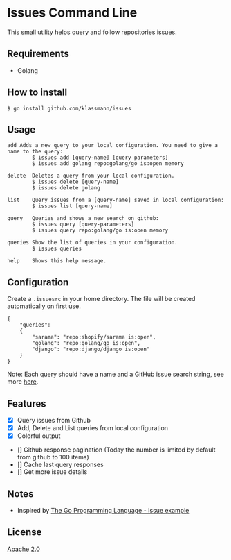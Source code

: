 # Issues Command Line

This small utility helps query and follow repositories issues.

## Requirements

- Golang


## How to install

    $ go install github.com/klassmann/issues

## Usage

    add	Adds a new query to your local configuration. You need to give a name to the query:
            $ issues add [query-name] [query parameters]
            $ issues add golang repo:golang/go is:open memory

    delete	Deletes a query from your local configuration.
            $ issues delete [query-name]
            $ issues delete golang

    list	Query issues from a [query-name] saved in local configuration:
            $ issues list [query-name]

    query	Queries and shows a new search on github:
            $ issues query [query-parameters]
            $ issues query repo:golang/go is:open memory

    queries	Show the list of queries in your configuration.
            $ issues queries

    help	Shows this help message.


## Configuration
Create a `.issuesrc` in your home directory. The file will be created automatically on first use.

    {
        "queries": 
        {
            "sarama": "repo:shopify/sarama is:open",
            "golang": "repo:golang/go is:open",
            "django": "repo:django/django is:open"
        }
    }

Note: Each query should have a name and a GitHub issue search string, see more [here](https://developer.github.com/v3/search/#search-issues).

## Features

- [X] Query issues from Github
- [X] Add, Delete and List queries from local configuration
- [X] Colorful output
- [] Github response pagination (Today the number is limited by default from github to 100 items)
- [] Cache last query responses
- [] Get more issue details


## Notes

- Inspired by [The Go Programming Language - Issue example](https://github.com/adonovan/gopl.io/tree/master/ch4/issues)


## License
[Apache 2.0](LICENSE)
